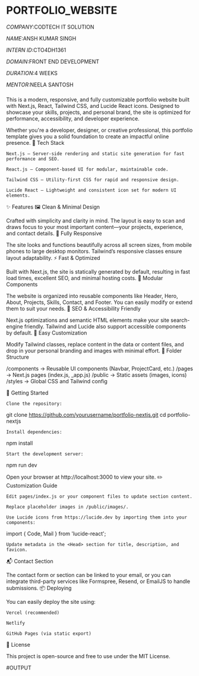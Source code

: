 # PORTFOLIO_WEBSITE

*COMPANY*:CODTECH IT SOLUTION

*NAME*:ANSH KUMAR SINGH

*INTERN ID*:CTO4DH1361

*DOMAIN*:FRONT END DEVELOPMENT

*DURATION*:4 WEEKS

*MENTOR*:NEELA SANTOSH

###

This is a modern, responsive, and fully customizable portfolio website built with Next.js, React, Tailwind CSS, and Lucide React icons. Designed to showcase your skills, projects, and personal brand, the site is optimized for performance, accessibility, and developer experience.

Whether you're a developer, designer, or creative professional, this portfolio template gives you a solid foundation to create an impactful online presence.
🚀 Tech Stack

    Next.js – Server-side rendering and static site generation for fast performance and SEO.

    React.js – Component-based UI for modular, maintainable code.

    Tailwind CSS – Utility-first CSS for rapid and responsive design.

    Lucide React – Lightweight and consistent icon set for modern UI elements.

✨ Features
🖼️ Clean & Minimal Design

Crafted with simplicity and clarity in mind. The layout is easy to scan and draws focus to your most important content—your projects, experience, and contact details.
📱 Fully Responsive

The site looks and functions beautifully across all screen sizes, from mobile phones to large desktop monitors. Tailwind’s responsive classes ensure layout adaptability.
⚡ Fast & Optimized

Built with Next.js, the site is statically generated by default, resulting in fast load times, excellent SEO, and minimal hosting costs.
🧩 Modular Components

The website is organized into reusable components like Header, Hero, About, Projects, Skills, Contact, and Footer. You can easily modify or extend them to suit your needs.
🎯 SEO & Accessibility Friendly

Next.js optimizations and semantic HTML elements make your site search-engine friendly. Tailwind and Lucide also support accessible components by default.
🎨 Easy Customization

Modify Tailwind classes, replace content in the data or content files, and drop in your personal branding and images with minimal effort.
📁 Folder Structure

/components      → Reusable UI components (Navbar, ProjectCard, etc.)
/pages           → Next.js pages (index.js, _app.js)
/public          → Static assets (images, icons)
/styles          → Global CSS and Tailwind config

🔧 Getting Started

    Clone the repository:

git clone https://github.com/yourusername/portfolio-nextjs.git
cd portfolio-nextjs

    Install dependencies:

npm install

    Start the development server:

npm run dev

Open your browser at http://localhost:3000 to view your site.
✏️ Customization Guide

    Edit pages/index.js or your component files to update section content.

    Replace placeholder images in /public/images/.

    Use Lucide icons from https://lucide.dev by importing them into your components:

import { Code, Mail } from 'lucide-react';

    Update metadata in the <Head> section for title, description, and favicon.

📬 Contact Section

The contact form or section can be linked to your email, or you can integrate third-party services like Formspree, Resend, or EmailJS to handle submissions.
📦 Deploying

You can easily deploy the site using:

    Vercel (recommended)

    Netlify

    GitHub Pages (via static export)

📄 License

This project is open-source and free to use under the MIT License.

#OUTPUT



###
